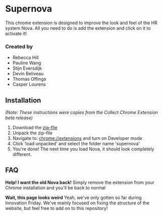 # Supernova
This chrome extension is designed to improve the look and feel of the HR system Nova. All you need to do is add the extension and click on it to activate it!

### Created by
- Rebecca Hill
- Pauline Wang
- Stijn Eversdijk
- Devin Beliveau
- Thomas Offinga
- Casper Lourens

## Installation
_(Note: These instructions were copies from the Collect Chrome Extension beta release)_
1. Download the [zip-file](https://github.com/beerecca/supernova/archive/0.0.1.zip)
2. Unpack the zip-file
3. Navigate to: [chrome://extensions]() and turn on Developer mode
4. Click ‘load unpacked’ and select the folder name 'supernova'
5. You're done! The next time you load Nova, it should look completely different.

## FAQ
**Help! I want the old Nova back!**
Simply remove the extension from your Chrome installation and you'll be back to normal

**Wait, this page looks weird**
Yeah, we've only gotten so far during Innovation Friday. We've mainly focused on fixing the structure of the website, but feel free to add on to this repository!
